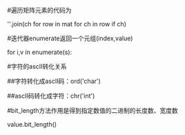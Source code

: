 #遍历矩阵元素的代码为

''.join(ch for row in mat for ch in row if ch)

#迭代器enumerate返回一个元组(index,value)

for i,v in enumerate(s):

#字符的ascII转化关系

##字符转化成ascII码：ord('char')

##ascII码转化成字符：chr('int')

#bit_length方法作用是得到指定数值的二进制的长度数、宽度数

value.bit_length()
